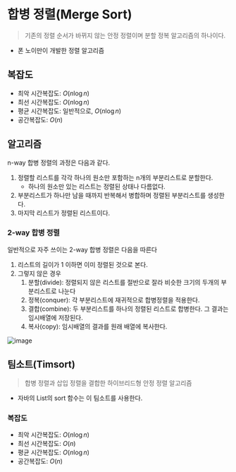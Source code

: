 # 합병 정렬(Merge Sort)

> 기존의 정렬 순서가 바뀌지 않는 안정 정렬이며 분할 정복 알고리즘의 하나이다.

- 폰 노이만이 개발한 정렬 알고리즘

## 복잡도
- 최악 시간복잡도: $O(n \log n)$
- 최선 시간복잡도: $O(n \log n)$
- 평균 시간복잡도: 일반적으로, $O(n \log n)$
- 공간복잡도: $O(n)$

## 알고리즘
n-way 합병 정렬의 과정은 다음과 같다.
1. 정렬할 리스트를 각각 하나의 원소만 포함하는 n개의 부분리스트로 분할한다.
    - 하나의 원소만 있는 리스트는 정렬된 상태나 다름없다.
2. 부분리스트가 하나만 남을 때까지 반복해서 병합하며 정렬된 부분리스트를 생성한다.
3. 마지막 리스트가 정렬된 리스트이다.

### 2-way 합병 정렬
일반적으로 자주 쓰이는 2-way 합병 정렬은 다음을 따른다
1. 리스트의 길이가 1 이하면 이미 정렬된 것으로 본다.
2. 그렇지 않은 경우
   1. 분할(divide): 정렬되지 않은 리스트를 절반으로 잘라 비슷한 크기의 두개의 부분리스트로 나눈다
   2. 정복(conquer): 각 부분리스트에 재귀적으로 합병정렬을 적용한다.
   3. 결합(combine): 두 부분리스트를 하나의 정렬된 리스트로 합병한다. 그 결과는 임시배열에 저장된다.
   4. 복사(copy): 임시배열의 결과를 원래 배열에 복사한다.

![image](https://github.com/Fun-Fun-Study/CS-Study/assets/37894963/36a22324-cc1b-41ec-b4fb-5f0738a90a29)

## 팀소트(Timsort)
> 합병 정렬과 삽입 정렬을 결합한 하이브리드형 안정 정렬 알고리즘

- 자바의 List의 sort 함수는 이 팀소트를 사용한다.

### 복잡도
- 최악 시간복잡도: $O(n \log n)$
- 최선 시간복잡도: $O(n)$
- 평균 시간복잡도: $O(n \log n)$
- 공간복잡도: $O(n)$
